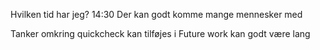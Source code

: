 Hvilken tid har jeg? 14:30
Der kan godt komme mange mennesker med


Tanker omkring quickcheck kan tilføjes i Future work
	kan godt være lang
